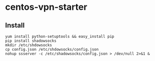 # centos-vpn-starter

## Install

```shell
yum install python-setuptools && easy_install pip
pip install shadowsocks
mkdir /etc/shdowsocks
cp config.json /etc/shdowsocks/config.json
nohup ssserver -c /etc/shadowsocks/config.json > /dev/null 2>&1 &
```
